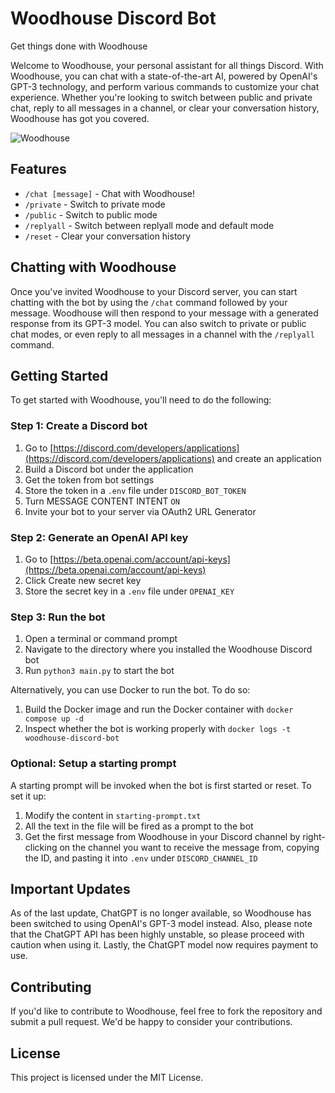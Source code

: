 # Woodhouse Discord Bot

Get things done with Woodhouse

Welcome to Woodhouse, your personal assistant for all things Discord. With Woodhouse, you can chat with a state-of-the-art AI, powered by OpenAI's GPT-3 technology, and perform various commands to customize your chat experience. Whether you're looking to switch between public and private chat, reply to all messages in a channel, or clear your conversation history, Woodhouse has got you covered.

![Woodhouse](https://user-images.githubusercontent.com/19922556/219645171-6fba43a6-f339-44ee-ae63-6f2f13aa0af3.jpg)

## Features

* `/chat [message]` - Chat with Woodhouse!
* `/private` - Switch to private mode
* `/public` - Switch to public mode
* `/replyall` - Switch between replyall mode and default mode
* `/reset` - Clear your conversation history

## Chatting with Woodhouse

Once you've invited Woodhouse to your Discord server, you can start chatting with the bot by using the `/chat` command followed by your message. Woodhouse will then respond to your message with a generated response from its GPT-3 model. You can also switch to private or public chat modes, or even reply to all messages in a channel with the `/replyall` command.

## Getting Started

To get started with Woodhouse, you'll need to do the following:

### Step 1: Create a Discord bot

1. Go to [https://discord.com/developers/applications](https://discord.com/developers/applications) and create an application
2. Build a Discord bot under the application
3. Get the token from bot settings
4. Store the token in a `.env` file under `DISCORD_BOT_TOKEN`
5. Turn MESSAGE CONTENT INTENT `ON`
6. Invite your bot to your server via OAuth2 URL Generator

### Step 2: Generate an OpenAI API key

1. Go to [https://beta.openai.com/account/api-keys](https://beta.openai.com/account/api-keys)
2. Click Create new secret key
3. Store the secret key in a `.env` file under `OPENAI_KEY`

### Step 3: Run the bot

1. Open a terminal or command prompt
2. Navigate to the directory where you installed the Woodhouse Discord bot
3. Run `python3 main.py` to start the bot

Alternatively, you can use Docker to run the bot. To do so:

1. Build the Docker image and run the Docker container with `docker compose up -d`
2. Inspect whether the bot is working properly with `docker logs -t woodhouse-discord-bot`

### Optional: Setup a starting prompt

A starting prompt will be invoked when the bot is first started or reset. To set it up:

1. Modify the content in `starting-prompt.txt`
2. All the text in the file will be fired as a prompt to the bot
3. Get the first message from Woodhouse in your Discord channel by right-clicking on the channel you want to receive the message from, copying the ID, and pasting it into `.env` under `DISCORD_CHANNEL_ID`

## Important Updates

As of the last update, ChatGPT is no longer available, so Woodhouse has been switched to using OpenAI's GPT-3 model instead. Also, please note that the ChatGPT API has been highly unstable, so please proceed with caution when using it. Lastly, the ChatGPT model now requires payment to use.

## Contributing

If you'd like to contribute to Woodhouse, feel free to fork the repository and submit a pull request. We'd be happy to consider your contributions.

## License

This project is licensed under the MIT License.
